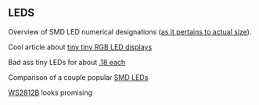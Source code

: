 ## LEDS

Overview of SMD LED numerical designations ([as it pertains to actual size](https://en.wikipedia.org/wiki/SMD_LED_Module)).

Cool article about [tiny tiny RGB LED displays](https://hackaday.com/2016/06/12/tiny-tiny-rgb-led-displays/)

Bad ass tiny LEDs for about [.18 each](https://www.aliexpress.com/item/1k-fastship-pack-DotStar-Micro-LEDs-APA102-2020-Smart-SMD-RGB-LED-APA102-2020-LED-Madrix/32830771208.html?spm=2114.search0104.3.22.af780231FMOL2&ws_ab_test=searchweb0_0,searchweb201602_3_10152_10151_10065_10344_10130_10068_10324_10547_10342_10325_10546_10343_10340_10548_10341_10545_10084_10617_10083_10616_10615_10307_10313_10059_10534_100031_10604_10103_10142,searchweb201603_36,ppcSwitch_5&algo_expid=c7a0b428-2bc9-4ba9-984d-f9d12e3224c1-3&algo_pvid=c7a0b428-2bc9-4ba9-984d-f9d12e3224c1&priceBeautifyAB=4)

Comparison of a couple popular [SMD LEDs](https://digistump.com/board/index.php?topic=991.0)

[WS2812B](https://www.aliexpress.com/item/10-1000pcs-WS2812B-4pins-5050-SMD-Black-White-version-WS2812-Individually-Addressable-Digital-RGB-LED-Chip/32453497583.html?spm=2114.search0104.3.17.I4Udjr&ws_ab_test=searchweb0_0,searchweb201602_5_10152_10151_10065_10344_10130_10068_10324_10547_10342_10325_10546_10343_10340_10548_10341_10545_10084_10083_10615_10307_10059_10314_10534_100031_10604_10103_10142,searchweb201603_6,ppcSwitch_2&algo_expid=fcc96a6c-70fe-4c45-8b3b-23c55f12acec-2&algo_pvid=fcc96a6c-70fe-4c45-8b3b-23c55f12acec&priceBeautifyAB=0) looks promising
